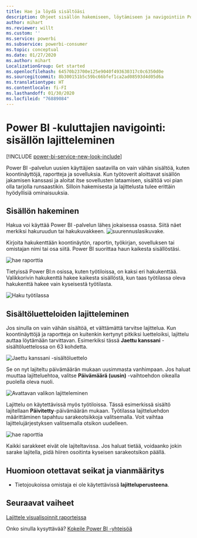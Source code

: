 ```yaml
---
title: Hae ja löydä sisältöäsi
description: Ohjeet sisällön hakemiseen, löytämiseen ja navigointiin Power BI -palvelussa
author: mihart
ms.reviewer: willt
ms.custom: ''
ms.service: powerbi
ms.subservice: powerbi-consumer
ms.topic: conceptual
ms.date: 01/27/2020
ms.author: mihart
LocalizationGroup: Get started
ms.openlocfilehash: 64570b23700e125e9040f493630317c0c6350d0e
ms.sourcegitcommit: 8b300151b5c59bc66bfef1ca2ad08593d4d05d6a
ms.translationtype: HT
ms.contentlocale: fi-FI
ms.lasthandoff: 01/30/2020
ms.locfileid: "76889084"
---
```

# <a name="navigation-for-power-bi-consumers-sorting-content"></a>Power BI -kuluttajien navigointi: sisällön lajitteleminen


[!INCLUDE [power-bi-service-new-look-include](../includes/power-bi-service-new-look-include.md)]


Power BI -palvelun uusien käyttäjien saatavilla on vain vähän sisältöä, kuten koontinäyttöjä, raportteja ja sovelluksia. Kun työtoverit aloittavat sisällön jakamisen kanssasi ja aloitat itse sovellusten lataamisen, sisältöä voi pian olla tarjolla runsaastikin. Silloin hakemisesta ja lajittelusta tulee erittäin hyödyllisiä ominaisuuksia.

## <a name="searching-for-content"></a>Sisällön hakeminen
 Hakua voi käyttää Power BI -palvelun lähes jokaisessa osassa. Siitä näet merkiksi hakuruudun tai hakukuvakkeen. ![suurennuslasikuvake](./media/end-user-search-sort/power-bi-search-icon.png).

 Kirjoita hakukenttään koontinäytön, raportin, työkirjan, sovelluksen tai omistajan nimi tai osa siitä. Power BI suorittaa haun kaikesta sisällöstäsi. 

 ![hae raporttia](./media/end-user-search-sort/power-bi-search-field.png) 

 Tietyissä Power BI:n osissa, kuten työtiloissa, on kaksi eri hakukenttää. Valikkorivin hakukenttä hakee kaikesta sisällöstä, kun taas työtilassa oleva hakukenttä hakee vain kyseisestä työtilasta.

 ![Haku työtilassa](./media/end-user-search-sort/power-bi-search-fields.png) 

## <a name="sorting-content-lists"></a>Sisältöluetteloiden lajitteleminen

Jos sinulla on vain vähän sisältöä, et välttämättä tarvitse lajittelua.  Kun koontinäyttöjä ja raportteja on kuitenkin kertynyt pitkiksi luetteloiksi, lajittelu auttaa löytämään tarvittavan. Esimerkiksi tässä **Jaettu kanssani** -sisältöluettelossa on 63 kohdetta. 

![Jaettu kanssani -sisältöluettelo](./media/end-user-search-sort/power-bi-long-lists.png)

Se on nyt lajiteltu päivämäärän mukaan uusimmasta vanhimpaan. Jos haluat muuttaa lajitteluehtoa, valitse **Päivämäärä (uusin)** -vaihtoehdon oikealla puolella oleva nuoli.

![Avattavan valikon lajitteleminen](./media/end-user-search-sort/power-bi-sort-date.png)


Lajittelu on käytettävissä myös työtiloissa. Tässä esimerkissä sisältö lajitellaan **Päivitetty**-päivämäärän mukaan. Työtilassa lajitteluehdon määrittäminen tapahtuu sarakeotsikkoja valitsemalla. Voit vaihtaa lajittelujärjestyksen valitsemalla otsikon uudelleen. 

![hae raporttia](./media/end-user-search-sort/power-bi-workspace-sort.png)

Kaikki sarakkeet eivät ole lajiteltavissa. Jos haluat tietää, voidaanko jokin sarake lajitella, pidä hiiren osoitinta kyseisen sarakeotsikon päällä.


## <a name="considerations-and-troubleshooting"></a>Huomioon otettavat seikat ja vianmääritys
* Tietojoukoissa omistaja ei ole käytettävissä **lajitteluperusteena**.

## <a name="next-steps"></a>Seuraavat vaiheet
[Lajittele visualisoinnit raporteissa](end-user-change-sort.md)

Onko sinulla kysyttävää? [Kokeile Power BI -yhteisöä](https://community.powerbi.com/)
